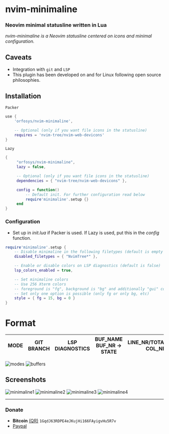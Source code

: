 # nvim-minimaline
### Neovim minimal statusline written in Lua
*nvim-minimaline is a Neovim statusline centered on icons and minimal configuration.*

## Caveats
- Integration with `git` and `LSP`
- This plugin has been developed on and for Linux following open source philosophies.

## Installation
`Packer`
```lua
use {
    'orfosys/nvim-minimaline',

    -- Optional (only if you want file icons in the statusline)
    requires = 'nvim-tree/nvim-web-devicons'
}
```
`Lazy`
```lua
{
     "orfosys/nvim-minimaline",
     lazy = false,

     -- Optional (only if you want file icons in the statusline)
     dependencies = { "nvim-tree/nvim-web-devicons" },

     config = function()
         -- Default init. For further configuration read below
         require'minimaline'.setup {}
     end
}
```

### Configuration
- Set up in *init.lua* if Packer is used. If Lazy is used, put this in the *config* function.
```lua
require'minimaline'.setup {
    -- Disable minimaline in the following filetypes (default is empty table)
    disabled_filetypes = { "NvimTree*" },

    -- Enable or disable colors on LSP diagnostics (default is false)
    lsp_colors_enabled = true,

    -- Set minimaline colors
    -- Use 256 Xterm colors
    -- foreground is "fg", background is "bg" and additionally "gui" could contain "bold", "italic" or combination "bold,italic"
    -- Set only one option is possible (only fg or only bg, etc)
    style = { fg = 15, bg = 0 }
}
```

# Format
| MODE | GIT BRANCH | LSP DIAGNOSTICS | BUF_NAME BUF_NR -> STATE | LINE_NR/TOTAL_LINES COL_NR | ENCODING |
| ---- | ---- | ---- | ---- | ---- | ---- |

<img src="https://github.com/orfosys/img/blob/master/nvim-minimaline/minimaline-modes.png?raw=true" alt="modes" />
<img src="https://github.com/orfosys/img/blob/master/nvim-minimaline/minimaline-buffers.png?raw=true" alt="buffers" />

## Screenshots
<img src="https://github.com/orfosys/img/blob/master/nvim-minimaline/minimaline1.png?raw=true" alt="minimaline1" />

<img src="https://github.com/orfosys/img/blob/master/nvim-minimaline/minimaline2.png?raw=true" alt="minimaline2" />

<img src="https://github.com/orfosys/img/blob/master/nvim-minimaline/minimaline3.png?raw=true" alt="minimaline3" />

<img src="https://github.com/orfosys/img/blob/master/nvim-minimaline/minimaline4.png?raw=true" alt="minimaline4" />

---

### Donate
- **Bitcoin** [(QR)](https://raw.githubusercontent.com/orfosys/img/master/crypto/bitcoin.png)  `1GqdJ63RDPE4eJKujHi166FAyigvHu5R7v`
- [Paypal](https://www.paypal.com/donate/?hosted_button_id=FA7SGLSCT2H8G)
